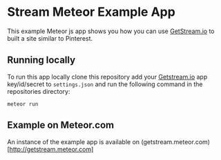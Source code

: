 # Stream Meteor Example App

This example Meteor js app shows you how you can use [GetStream.io](https://getstream.io) to built a site similar to Pinterest.

## Running locally

To run this app locally clone this repository add your [Getstream.io](https://getstream.io/dashboard) app key/id/secret to ``settings.json`` and run the following command in the repositories directory:

```
meteor run
```

## Example on Meteor.com

An instance of the example app is available on (getstream.meteor.com)[http://getstream.meteor.com]

